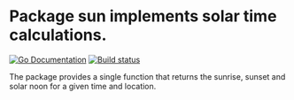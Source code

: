 # Package sun implements solar time calculations.

[![Go Documentation](https://pkg.go.dev/badge/github.com/kortschak/sun.svg)](https://pkg.go.dev/github.com/kortschak/sun) [![Build status](https://github.com/kortschak/sun/workflows/Test/badge.svg)](https://github.com/kortschak/sun/actions)

The package provides a single function that returns the sunrise, sunset and solar noon for a given time and location.
